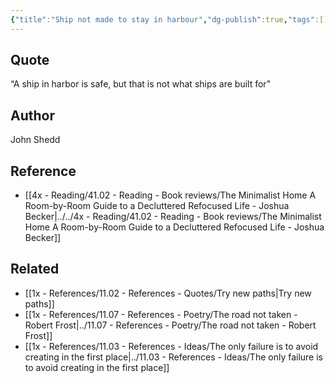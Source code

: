 ```yaml
---
{"title":"Ship not made to stay in harbour","dg-publish":true,"tags":[],"date created":"Thursday, November 10th 2022, 11:28:48 pm","date modified":"Thursday, November 10th 2022, 11:52:21 pm","permalink":"/1x-references/11-02-references-quotes/ship-not-made-to-stay-in-harbour/","dgHomeLink":true,"dgPassFrontmatter":true,"dgShowBacklinks":true,"dgShowLocalGraph":false,"dgShowInlineTitle":true}
---
```



## Quote
“A ship in harbor is safe, but that is not what ships are built for"

## Author
John Shedd

## Reference
- [[4x - Reading/41.02 - Reading - Book reviews/The Minimalist Home A Room-by-Room Guide to a Decluttered Refocused Life - Joshua Becker|../../4x - Reading/41.02 - Reading - Book reviews/The Minimalist Home A Room-by-Room Guide to a Decluttered Refocused Life - Joshua Becker]]

## Related
- [[1x - References/11.02 - References - Quotes/Try new paths|Try new paths]]
- [[1x - References/11.07 - References - Poetry/The road not taken - Robert Frost|../11.07 - References - Poetry/The road not taken - Robert Frost]]
- [[1x - References/11.03 - References - Ideas/The only failure is to avoid creating in the first place|../11.03 - References - Ideas/The only failure is to avoid creating in the first place]]